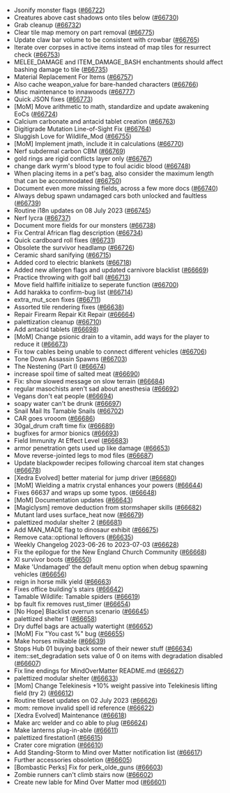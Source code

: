 * Jsonify monster flags ([#66722](https://github.com/CleverRaven/Cataclysm-DDA/pull/66722))
* Creatures above cast shadows onto tiles below ([#66730](https://github.com/CleverRaven/Cataclysm-DDA/pull/66730))
* Grab cleanup ([#66732](https://github.com/CleverRaven/Cataclysm-DDA/pull/66732))
* Clear tile map memory on part removal ([#66775](https://github.com/CleverRaven/Cataclysm-DDA/pull/66775))
* Update claw bar volume to be consistent with crowbar ([#66765](https://github.com/CleverRaven/Cataclysm-DDA/pull/66765))
* Iterate over corpses in active items instead of map tiles for resurrect check ([#66753](https://github.com/CleverRaven/Cataclysm-DDA/pull/66753))
* MELEE_DAMAGE and ITEM_DAMAGE_BASH enchantments should affect bashing damage to tile ([#66735](https://github.com/CleverRaven/Cataclysm-DDA/pull/66735))
* Material Replacement For Items ([#66757](https://github.com/CleverRaven/Cataclysm-DDA/pull/66757))
* Also cache weapon_value for bare-handed characters ([#66766](https://github.com/CleverRaven/Cataclysm-DDA/pull/66766))
* Misc maintenance to innawoods ([#66777](https://github.com/CleverRaven/Cataclysm-DDA/pull/66777))
* Quick JSON fixes ([#66773](https://github.com/CleverRaven/Cataclysm-DDA/pull/66773))
* [MoM] Move arithmetic to math, standardize and update awakening EoCs ([#66724](https://github.com/CleverRaven/Cataclysm-DDA/pull/66724))
* Calcium carbonate and antacid tablet creation ([#66763](https://github.com/CleverRaven/Cataclysm-DDA/pull/66763))
* Digitigrade Mutation Line-of-Sight Fix ([#66764](https://github.com/CleverRaven/Cataclysm-DDA/pull/66764))
* Sluggish Love for Wildlife_Mod ([#66755](https://github.com/CleverRaven/Cataclysm-DDA/pull/66755))
* [MoM] Implement jmath, include it in calculations ([#66770](https://github.com/CleverRaven/Cataclysm-DDA/pull/66770))
* Nerf subdermal carbon CBM ([#66769](https://github.com/CleverRaven/Cataclysm-DDA/pull/66769))
* gold rings are rigid conflicts layer only ([#66767](https://github.com/CleverRaven/Cataclysm-DDA/pull/66767))
* change dark wyrm's blood type to foul acidic blood ([#66748](https://github.com/CleverRaven/Cataclysm-DDA/pull/66748))
* When placing items in a pet's bag, also consider the maximum length that can be accommodated ([#66750](https://github.com/CleverRaven/Cataclysm-DDA/pull/66750))
* Document even more missing fields, across a few more docs ([#66740](https://github.com/CleverRaven/Cataclysm-DDA/pull/66740))
* Always debug spawn undamaged cars both unlocked and faultless ([#66739](https://github.com/CleverRaven/Cataclysm-DDA/pull/66739))
* Routine i18n updates on 08 July 2023 ([#66745](https://github.com/CleverRaven/Cataclysm-DDA/pull/66745))
* Nerf lycra ([#66737](https://github.com/CleverRaven/Cataclysm-DDA/pull/66737))
* Document more fields for our monsters ([#66738](https://github.com/CleverRaven/Cataclysm-DDA/pull/66738))
* Fix Central African flag description ([#66734](https://github.com/CleverRaven/Cataclysm-DDA/pull/66734))
* Quick cardboard roll fixes ([#66731](https://github.com/CleverRaven/Cataclysm-DDA/pull/66731))
* Obsolete the survivor headlamp ([#66726](https://github.com/CleverRaven/Cataclysm-DDA/pull/66726))
* Ceramic shard sanifying ([#66715](https://github.com/CleverRaven/Cataclysm-DDA/pull/66715))
* Added cord to electric blankets ([#66718](https://github.com/CleverRaven/Cataclysm-DDA/pull/66718))
* Added new allergen flags and updated carnivore blacklist  ([#66669](https://github.com/CleverRaven/Cataclysm-DDA/pull/66669))
* Practice throwing with golf ball ([#66713](https://github.com/CleverRaven/Cataclysm-DDA/pull/66713))
* Move field halflife initialize to seperate function ([#66700](https://github.com/CleverRaven/Cataclysm-DDA/pull/66700))
* Add harakka to confirm-bug list ([#66714](https://github.com/CleverRaven/Cataclysm-DDA/pull/66714))
* extra_mut_scen fixes ([#66711](https://github.com/CleverRaven/Cataclysm-DDA/pull/66711))
* Assorted tile rendering fixes ([#66638](https://github.com/CleverRaven/Cataclysm-DDA/pull/66638))
* Repair Firearm Repair Kit Repair ([#66664](https://github.com/CleverRaven/Cataclysm-DDA/pull/66664))
* palettization cleanup ([#66710](https://github.com/CleverRaven/Cataclysm-DDA/pull/66710))
* Add antacid tablets ([#66698](https://github.com/CleverRaven/Cataclysm-DDA/pull/66698))
* [MoM] Change psionic drain to a vitamin, add ways for the player to reduce it ([#66673](https://github.com/CleverRaven/Cataclysm-DDA/pull/66673))
* Fix tow cables being unable to connect different vehicles ([#66706](https://github.com/CleverRaven/Cataclysm-DDA/pull/66706))
* Tone Down Assassin Spawns ([#66703](https://github.com/CleverRaven/Cataclysm-DDA/pull/66703))
* The Nestening (Part I) ([#66674](https://github.com/CleverRaven/Cataclysm-DDA/pull/66674))
* increase spoil time of salted meat ([#66690](https://github.com/CleverRaven/Cataclysm-DDA/pull/66690))
* Fix: show slowed message on slow terrain ([#66684](https://github.com/CleverRaven/Cataclysm-DDA/pull/66684))
* regular masochists aren't sad about anesthesia ([#66692](https://github.com/CleverRaven/Cataclysm-DDA/pull/66692))
* Vegans don't eat people ([#66694](https://github.com/CleverRaven/Cataclysm-DDA/pull/66694))
* soapy water can't be drunk ([#66697](https://github.com/CleverRaven/Cataclysm-DDA/pull/66697))
* Snail Mail Its Tamable Snails ([#66702](https://github.com/CleverRaven/Cataclysm-DDA/pull/66702))
* CAR goes vrooom ([#66686](https://github.com/CleverRaven/Cataclysm-DDA/pull/66686))
* 30gal_drum craft time fix ([#66689](https://github.com/CleverRaven/Cataclysm-DDA/pull/66689))
* bugfixes for armor bionics ([#66693](https://github.com/CleverRaven/Cataclysm-DDA/pull/66693))
* Field Immunity At Effect Level ([#66683](https://github.com/CleverRaven/Cataclysm-DDA/pull/66683))
* armor penetration gets used up like damage ([#66653](https://github.com/CleverRaven/Cataclysm-DDA/pull/66653))
* Move reverse-jointed legs to mod files ([#66687](https://github.com/CleverRaven/Cataclysm-DDA/pull/66687))
* Update blackpowder recipes following charcoal item stat changes ([#66678](https://github.com/CleverRaven/Cataclysm-DDA/pull/66678))
* [Xedra Evolved] better material for jump driver ([#66680](https://github.com/CleverRaven/Cataclysm-DDA/pull/66680))
* [MoM] Wielding a matrix crystal enhances your powers ([#66644](https://github.com/CleverRaven/Cataclysm-DDA/pull/66644))
* Fixes 66637 and wraps up some typos. ([#66648](https://github.com/CleverRaven/Cataclysm-DDA/pull/66648))
* [MoM] Documentation updates ([#66643](https://github.com/CleverRaven/Cataclysm-DDA/pull/66643))
* [Magiclysm] remove deduction from stormshaper skills ([#66682](https://github.com/CleverRaven/Cataclysm-DDA/pull/66682))
* Mutant lard uses surface_heat now ([#66679](https://github.com/CleverRaven/Cataclysm-DDA/pull/66679))
* palettized modular shelter 2 ([#66681](https://github.com/CleverRaven/Cataclysm-DDA/pull/66681))
* Add MAN_MADE flag to dinosaur exhibit ([#66675](https://github.com/CleverRaven/Cataclysm-DDA/pull/66675))
* Remove cata::optional leftovers ([#66635](https://github.com/CleverRaven/Cataclysm-DDA/pull/66635))
* Weekly Changelog 2023-06-26 to 2023-07-03 ([#66628](https://github.com/CleverRaven/Cataclysm-DDA/pull/66628))
* Fix the epilogue for the New England Church Community ([#66668](https://github.com/CleverRaven/Cataclysm-DDA/pull/66668))
* Xl survivor boots ([#66650](https://github.com/CleverRaven/Cataclysm-DDA/pull/66650))
* Make 'Undamaged' the default menu option when debug spawning vehicles ([#66656](https://github.com/CleverRaven/Cataclysm-DDA/pull/66656))
* reign in horse milk yield ([#66663](https://github.com/CleverRaven/Cataclysm-DDA/pull/66663))
* Fixes office building's stairs ([#66642](https://github.com/CleverRaven/Cataclysm-DDA/pull/66642))
* Tamable Wildlife: Tamable spiders ([#66619](https://github.com/CleverRaven/Cataclysm-DDA/pull/66619))
* bp fault fix removes rust_timer ([#66654](https://github.com/CleverRaven/Cataclysm-DDA/pull/66654))
* [No Hope] Blacklist overrun scenario ([#66645](https://github.com/CleverRaven/Cataclysm-DDA/pull/66645))
* palettized shelter 1 ([#66658](https://github.com/CleverRaven/Cataclysm-DDA/pull/66658))
* Dry duffel bags are actually watertight ([#66652](https://github.com/CleverRaven/Cataclysm-DDA/pull/66652))
* [MoM] Fix "You cast %" bug ([#66655](https://github.com/CleverRaven/Cataclysm-DDA/pull/66655))
* Make horses milkable ([#66639](https://github.com/CleverRaven/Cataclysm-DDA/pull/66639))
* Stops Hub 01 buying back some of their newer stuff ([#66634](https://github.com/CleverRaven/Cataclysm-DDA/pull/66634))
* item::set_degradation sets value of 0 on items with degradation disabled ([#66607](https://github.com/CleverRaven/Cataclysm-DDA/pull/66607))
* Fix line endings for MindOverMatter README.md ([#66627](https://github.com/CleverRaven/Cataclysm-DDA/pull/66627))
* palettized modular shelter ([#66633](https://github.com/CleverRaven/Cataclysm-DDA/pull/66633))
* [Mom] Change Telekinesis +10% weight passive into Telekinesis lifting field (try 2) ([#66612](https://github.com/CleverRaven/Cataclysm-DDA/pull/66612))
* Routine tileset updates on 02 July 2023 ([#66626](https://github.com/CleverRaven/Cataclysm-DDA/pull/66626))
* mom: remove invalid spell id reference ([#66622](https://github.com/CleverRaven/Cataclysm-DDA/pull/66622))
* [Xedra Evolved] Maintenance ([#66618](https://github.com/CleverRaven/Cataclysm-DDA/pull/66618))
* Make arc welder and co able to plug ([#66624](https://github.com/CleverRaven/Cataclysm-DDA/pull/66624))
* Make lanterns plug-in-able ([#66611](https://github.com/CleverRaven/Cataclysm-DDA/pull/66611))
* palettized firestation1 ([#66615](https://github.com/CleverRaven/Cataclysm-DDA/pull/66615))
* Crater core migration ([#66610](https://github.com/CleverRaven/Cataclysm-DDA/pull/66610))
* Add Standing-Storm to Mind over Matter notification list ([#66617](https://github.com/CleverRaven/Cataclysm-DDA/pull/66617))
* Further accessories obsoletion ([#66605](https://github.com/CleverRaven/Cataclysm-DDA/pull/66605))
* [Bombastic Perks] Fix for perk_olde_guns ([#66603](https://github.com/CleverRaven/Cataclysm-DDA/pull/66603))
* Zombie runners can't climb stairs now ([#66602](https://github.com/CleverRaven/Cataclysm-DDA/pull/66602))
* Create new lable for Mind Over Matter mod ([#66601](https://github.com/CleverRaven/Cataclysm-DDA/pull/66601))
